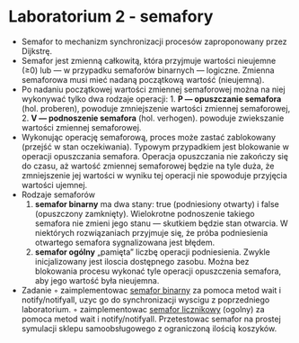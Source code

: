 # Laboratorium 2 - semafory

- Semafor to mechanizm synchronizacji procesów zaproponowany przez Dijkstrę.
- Semafor jest zmienną całkowitą, która przyjmuje wartości nieujemne (≥0) lub — w przypadku
    semaforów binarnych — logiczne. Zmienna semaforowa musi mieć nadaną początkową wartość
    (nieujemną).
- Po nadaniu początkowej wartości zmiennej semaforowej można na niej wykonywać tylko dwa
    rodzaje operacji:
       1. **P — opuszczanie semafora** (hol. proberen), powoduje zmniejszenie wartości zmiennej
          semaforowej,
       2. **V — podnoszenie semafora** (hol. verhogen). powoduje zwiekszanie wartości zmiennej
          semaforowej.
- Wykonując operację semaforową, proces może zastać zablokowany (przejść w stan oczekiwania).
    Typowym przypadkiem jest blokowanie w operacji opuszczania semafora. Operacja opuszczania
    nie zakończy się do czasu, aż wartość zmiennej semaforowej będzie na tyle duża, że zmniejszenie
    jej wartości w wyniku tej operacji nie spowoduje przyjęcia wartości ujemnej.
- Rodzaje semaforów
    1. **semafor binarny** ma dwa stany: true (podniesiony otwarty) i false (opuszczony
       zamknięty). Wielokrotne podnoszenie takiego semafora nie zmieni jego stanu — skutkiem
       będzie stan otwarcia. W niektórych rozwiązaniach przyjmuje się, że próba podniesienia
       otwartego semafora sygnalizowana jest błędem.
    2. **semafor ogólny** „pamięta” liczbę operacji podniesienia. Zwykle inicjalizowany jest iloscia
       dostępnego zasobu. Można bez blokowania procesu wykonać tyle operacji opuszczenia
       semafora, aby jego wartość była nieujemna.
- Zadanie
    ◦ zaimplementowac [semafor binarny](https://home.agh.edu.pl/~kzajac/dydakt/tw/lab2/sem.html)  za pomoca metod wait i notify/notifyall, uzyc go do
       synchronizacji wyscigu z poprzedniego laboratorium.
    ◦ zaimplementowac [semafor licznikowy](https://home.agh.edu.pl/~kzajac/dydakt/tw/lab2/sem.html) (ogolny) za pomoca metod wait i notify/notifyall.
       Przetestowac semafor na prostej symulacji sklepu samoobsługowego z ograniczoną ilością
       koszyków.
